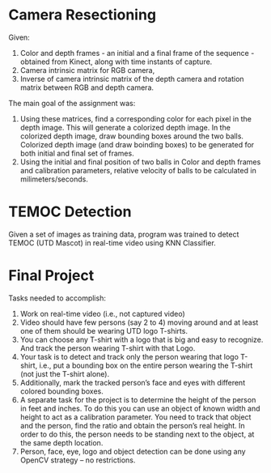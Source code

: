 # Camera Resectioning
Given:
1) Color and depth frames - an initial and a final frame of the sequence - obtained from Kinect, along with time instants of capture.
2) Camera intrinsic matrix for RGB camera, 
3) Inverse of camera intrinsic matrix of the depth camera and rotation matrix between RGB and depth camera. 

The main goal of the assignment was:
1)	Using these matrices, find a corresponding color for each pixel in the depth image. This will generate a colorized depth image.  In the colorized depth image, draw bounding boxes around the two balls. Colorized depth image (and draw boinding boxes) to be generated for both initial and final set of frames.
2)	Using the initial and final position of two balls in Color and depth frames and calibration parameters, relative velocity of balls to be calculated in milimeters/seconds.


# TEMOC Detection
Given a set of images as training data, program was trained to detect TEMOC (UTD Mascot) in real-time video using KNN Classifier.

# Final Project
Tasks needed to accomplish:
1.	Work on real-time video (i.e., not captured video)
2.	Video should have few persons (say 2 to 4) moving around and at least one of them should be wearing UTD logo T-shirts. 
3.	You can choose any T-shirt with a logo that is big and easy to recognize. And track the person wearing T-shirt with that Logo.
4.	Your task is to detect and track only the person wearing that logo T-shirt, i.e., put a bounding box on the entire person wearing the T-shirt (not just the T-shirt alone).
5.	Additionally, mark the tracked person’s face and eyes with different colored bounding boxes.
6.	A separate task for the project is to determine the height of the person in feet and inches. To do this you can use an object of known width and height to act as a calibration parameter. You need to track that object and the person, find the ratio and obtain the person’s real height. In order to do this, the person needs to be standing next to the object, at the same depth location.
7.	Person, face, eye, logo and object detection can be done using any OpenCV strategy – no restrictions.